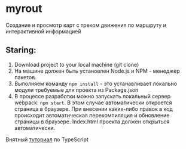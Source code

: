 # myrout
Создание и просмотр карт с треком движения по маршруту и интерактивной информацией

## Staring:

1. Download project to your local machine (git clone)
2. На машине должен быть установлен Node.js и NPM -  менеджер пакетов.
3. Выполняем команду `npm install` - это устанавливает локально модули требуемые для проекта из Package.json
5. В процессе разработки можно запускать локальный сервер webpack: `npm start`.
 В этом случае автоматически откроется страница в браузере. При внесении каких-либо правок в код происходит автоматическая перекомпиляция и обновление страницы в браузере. Index.html проекта должен открыться автоматически.

Внятный [туториал](https://www.tutorialspoint.com/typescript/index.htm) по TypeScript